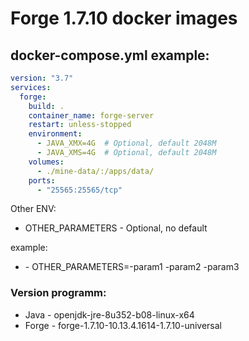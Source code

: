 # Forge 1.7.10 docker images



## docker-compose.yml example:
```yml
version: "3.7"
services:
  forge:
    build: .
    container_name: forge-server
    restart: unless-stopped
    environment:
      - JAVA_XMX=4G  # Optional, default 2048M
      - JAVA_XMS=4G  # Optional, default 2048M
    volumes:
      - ./mine-data/:/apps/data/
    ports:
      - "25565:25565/tcp"
```
Other ENV:
* OTHER_PARAMETERS - Optional, no default
  
example:
* \- OTHER_PARAMETERS=-param1 -param2 -param3
### Version programm:
* Java - openjdk-jre-8u352-b08-linux-x64
* Forge - forge-1.7.10-10.13.4.1614-1.7.10-universal